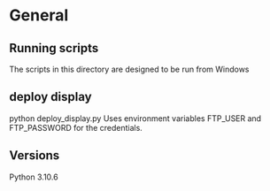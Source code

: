 # General 
## Running scripts
The scripts in this directory are designed to be run from Windows
## deploy display
python deploy_display.py
Uses environment variables FTP_USER and FTP_PASSWORD for the credentials.
## Versions
Python 3.10.6

